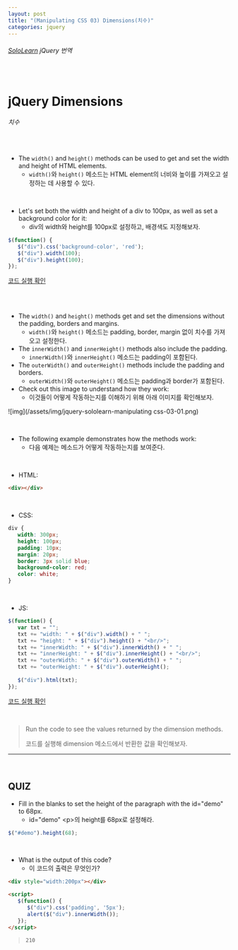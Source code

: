 ```yaml
---
layout: post
title: "(Manipulating CSS 03) Dimensions(치수)"
categories: jquery
---
```


###### [SoloLearn](https://www.sololearn.com/) jQuery 번역

<br>

# jQuery Dimensions

###### 치수

<br>

- The `width()` and `height()` methods can be used to get and set the width and height of HTML elements.
  - `width()`와 `height()` 메소드는 HTML element의 너비와 높이를 가져오고 설정하는 데 사용할 수 있다.

<br>

- Let's set both the width and height of a div to 100px, as well as set a background color for it:
  - div의 width와 height를 100px로 설정하고, 배경색도 지정해보자.

```js
$(function() {
   $("div").css('background-color', 'red');
   $("div").width(100);
   $("div").height(100);
});
```

[코드 실행 확인](https://code.sololearn.com/1120/#js)

<br>

<br>

- The `width()` and `height()` methods get and set the dimensions without the padding, borders and margins.
  - `width()`와 `height()` 메소드는 padding, border, margin 없이 치수를 가져오고 설정한다.
- The `innerWidth()` and `innerHeight()` methods also include the padding.
  - `innerWidth()`와 `innerHeight()` 메소드는 padding이 포함된다.
- The `outerWidth()` and `outerHeight()` methods include the padding and borders.
  - `outerWidth()`와 `outerHeight()` 메소드는 padding과 border가 포함된다.
- Check out this image to understand how they work:
  - 이것들이 어떻게 작동하는지를 이해하기 위해 아래 이미지를 확인해보자.

![img](/assets/img/jquery-sololearn-manipulating css-03-01.png)

<br>

- The following example demonstrates how the methods work:
  - 다음 예제는 메소드가 어떻게 작동하는지를 보여준다.

<br>

- HTML:

```html
<div></div>
```

<br>

- CSS:

```css
div {
   width: 300px;
   height: 100px;
   padding: 10px;
   margin: 20px;
   border: 3px solid blue;
   background-color: red;
   color: white;
}
```

<br>

- JS:

```js
$(function() {
   var txt = "";
   txt += "width: " + $("div").width() + " ";
   txt += "height: " + $("div").height() + "<br/>";
   txt += "innerWidth: " + $("div").innerWidth() + " ";
   txt += "innerHeight: " + $("div").innerHeight() + "<br/>";
   txt += "outerWidth: " + $("div").outerWidth() + " ";
   txt += "outerHeight: " + $("div").outerHeight();
   
   $("div").html(txt);
});
```

[코드 실행 확인](https://code.sololearn.com/1121/#js)

<br>

> Run the code to see the values returned by the dimension methods.
>
> 코드를 실행해 dimension 메소드에서 반환한 값을 확인해보자.

------

<br>

## QUIZ

- Fill in the blanks to set the height of the paragraph with the id="demo" to 68px.
  - id="demo" \<p>의 height를 68px로 설정해라.

```js
$("#demo").height(68);
```

<br>

- What is the output of this code?
  - 이 코드의 출력은 무엇인가?

```html
<div style="width:200px"></div>

<script>
   $(function() {
      $("div").css('padding', '5px');
      alert($("div").innerWidth());
   });
</script>
```

> `210`

<br>